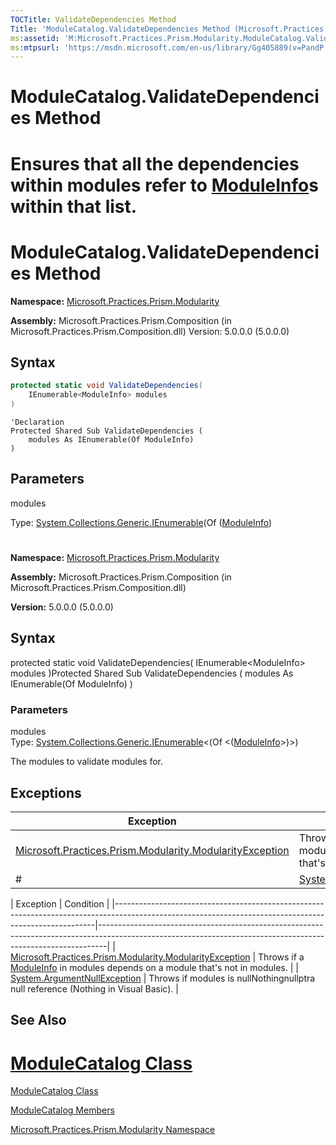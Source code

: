 ```yaml
---
TOCTitle: ValidateDependencies Method
Title: 'ModuleCatalog.ValidateDependencies Method (Microsoft.Practices.Prism.Modularity)'
ms:assetid: 'M:Microsoft.Practices.Prism.Modularity.ModuleCatalog.ValidateDependencies(System.Collections.Generic.IEnumerable{Microsoft.Practices.Prism.Modularity.ModuleInfo})'
ms:mtpsurl: 'https://msdn.microsoft.com/en-us/library/Gg405889(v=PandP.50)'
---
```


# ModuleCatalog.ValidateDependencies Method

# Ensures that all the dependencies within modules refer to [ModuleInfo](https://msdn.microsoft.com/en-us/library/microsoft.practices.prism.modularity.moduleinfo(v=pandp.50))s within that list.
# ModuleCatalog.ValidateDependencies Method


**Namespace:** [Microsoft.Practices.Prism.Modularity](https://msdn.microsoft.com/en-us/library/microsoft.practices.prism.modularity(v=pandp.50))


**Assembly:** Microsoft.Practices.Prism.Composition (in Microsoft.Practices.Prism.Composition.dll) Version: 5.0.0.0 (5.0.0.0)

## Syntax
```c#
protected static void ValidateDependencies(
	IEnumerable<ModuleInfo> modules
)
```
```VB
'Declaration
Protected Shared Sub ValidateDependencies ( 
	modules As IEnumerable(Of ModuleInfo)
)
```
## Parameters

modules 

Type: [System.Collections.Generic.IEnumerable](http://msdn2.microsoft.com/en-us/library/9eekhta0)(Of ([ModuleInfo](https://msdn.microsoft.com/en-us/library/microsoft.practices.prism.modularity.moduleinfo(v=pandp.50)))
# 
**Namespace:** [Microsoft.Practices.Prism.Modularity](https://msdn.microsoft.com/library/microsoft.practices.prism.modularity)
**Assembly:** Microsoft.Practices.Prism.Composition (in Microsoft.Practices.Prism.Composition.dll)

**Version:** 5.0.0.0 (5.0.0.0)

## Syntax

protected static void ValidateDependencies( IEnumerable&lt;ModuleInfo&gt; modules )Protected Shared Sub ValidateDependencies ( modules As IEnumerable(Of ModuleInfo) )

### Parameters

modules  
Type: [System.Collections.Generic.IEnumerable](http://msdn.microsoft.com/en-us/library/9eekhta0)&lt;(Of &lt;([ModuleInfo](https://msdn.microsoft.com/library/microsoft.practices.prism.modularity.moduleinfo)&gt;)&gt;)

The modules to validate modules for.

## Exceptions

| Exception | Condition |
|--|--|
| [Microsoft.Practices.Prism.Modularity.ModularityException](https://msdn.microsoft.com/en-us/library/microsoft.practices.prism.modularity.modularityexception(v=pandp.50)) | Throws if a [ModuleInfo](https://msdn.microsoft.com/en-us/library/microsoft.practices.prism.modularity.moduleinfo(v=pandp.50)) in modules depends on a module that's not in modules. |
# | [System.ArgumentNullException](http://msdn2.microsoft.com/en-us/library/27426hcy)                                 | Throws if modules is nullNothingnullptra null reference (Nothing in Visual Basic).                                      |
<span id="exceptionsToggle"></span>
| Exception                                                                                                                                             | Condition                                                                                                                                                    |
|-------------------------------------------------------------------------------------------------------------------------------------------------------|--------------------------------------------------------------------------------------------------------------------------------------------------------------|
| [Microsoft.Practices.Prism.Modularity.ModularityException](https://msdn.microsoft.com/library/microsoft.practices.prism.modularity.modularityexception) | Throws if a [ModuleInfo](https://msdn.microsoft.com/library/microsoft.practices.prism.modularity.moduleinfo) in modules depends on a module that's not in modules. |
| [System.ArgumentNullException](http://msdn.microsoft.com/en-us/library/27426hcy)                                                                 | Throws if modules is nullNothingnullptra null reference (Nothing in Visual Basic).                                                                           |

## See Also

# [ModuleCatalog Class](https://msdn.microsoft.com/en-us/library/microsoft.practices.prism.modularity.modulecatalog(v=pandp.50))

[ModuleCatalog Class](https://msdn.microsoft.com/library/microsoft.practices.prism.modularity.modulecatalog)

[ModuleCatalog Members](https://msdn.microsoft.com/en-us/library/microsoft.practices.prism.modularity.modulecatalog_members(v=pandp.50))

[Microsoft.Practices.Prism.Modularity Namespace](https://msdn.microsoft.com/en-us/library/microsoft.practices.prism.modularity(v=pandp.50))
